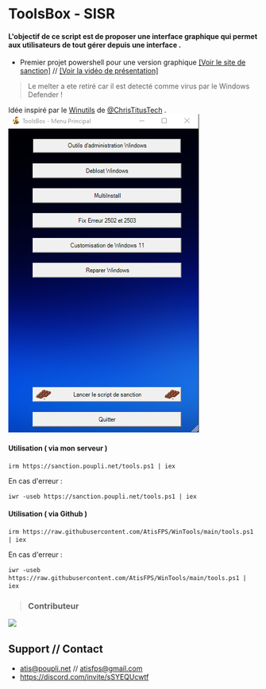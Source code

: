 # ToolsBox - SISR
#### L'objectif de ce script est de proposer une interface graphique qui permet aux utilisateurs de tout gérer depuis une interface .
 
 - Premier projet powershell pour une version graphique [[Voir le site de sanction]](https://sanction.poupli.net/) // [[Voir la vidéo de présentation]](https://youtu.be/OEgyy4pWTbY)
> Le melter a ete retiré car il est detecté comme virus par le Windows Defender !

Idée inspiré par le [Winutils](https://github.com/ChrisTitusTech/winutil) de [@ChrisTitusTech](https://github.com/ChrisTitusTech) . 
![screen-tools](./upload/screen-tools.png)


#### Utilisation ( via mon serveur )
```
irm https://sanction.poupli.net/tools.ps1 | iex
```
En cas d'erreur : 
```
iwr -useb https://sanction.poupli.net/tools.ps1 | iex
```

#### Utilisation ( via Github )
```
irm https://raw.githubusercontent.com/AtisFPS/WinTools/main/tools.ps1 | iex
```
En cas d'erreur : 
```
iwr -useb https://raw.githubusercontent.com/AtisFPS/WinTools/main/tools.ps1 | iex
```


>### Contributeur 
<a href="https://github.com/AtisFPS/ToolsBox/graphs/contributors">
  <img src="https://contrib.rocks/image?repo=AtisFPS/ToolsBox" />
</a>

## Support // Contact
- atis@poupli.net // atisfps@gmail.com
- https://discord.com/invite/sSYEQUcwtf
